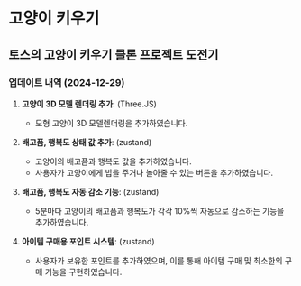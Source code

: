 # 고양이 키우기
## 토스의 고양이 키우기 클론 프로젝트 도전기

### 업데이트 내역 (2024-12-29)
1. **고양이 3D 모델 렌더링 추가**: (Three.JS)
   - 모형 고양이 3D 모델렌더링을 추가하였습니다.
   
2. **배고픔, 행복도 상태 값 추가**: (zustand)
   - 고양이의 배고픔과 행복도 값을 추가하였습니다.
   - 사용자가 고양이에게 밥을 주거나 놀아줄 수 있는 버튼을 추가하였습니다.
   
3. **배고픔, 행복도 자동 감소 기능**: (zustand)
   - 5분마다 고양이의 배고픔과 행복도가 각각 10%씩 자동으로 감소하는 기능을 추가하였습니다.
   
4. **아이템 구매용 포인트 시스템**: (zustand)
   - 사용자가 보유한 포인트를 추가하였으며, 이를 통해 아이템 구매 및 최소한의 구매 기능을 구현하였습니다.